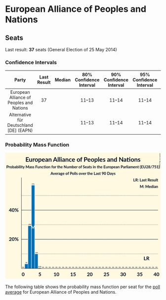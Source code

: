 # European Alliance of Peoples and Nations

## Seats

Last result: **37** seats (General Election of 25 May 2014)

### Confidence Intervals

| Party | Last Result | Median | 80% Confidence Interval | 90% Confidence Interval | 95% Confidence Interval | 99% Confidence Interval |
|:-----:|:-----------:|:------:|:-----------------------:|:-----------------------:|:-----------------------:|:-----------------------:|
| European Alliance of Peoples and Nations | 37 |  | 11–13 | 11–14 | 11–14 | 10–14 |
| Alternative für Deutschland [DE] (EAPN) | |  | 11–13 | 11–14 | 11–14 | 10–14 |

### Probability Mass Function

![Graph with seats probability mass function not yet produced](average-2019-06-30-seats-pmf-europeanallianceofpeoplesandnations.png "Seats Probability Mass Function")

The following table shows the probability mass function per seat for the [poll average](average-2019-06-30.html) for European Alliance of Peoples and Nations.

